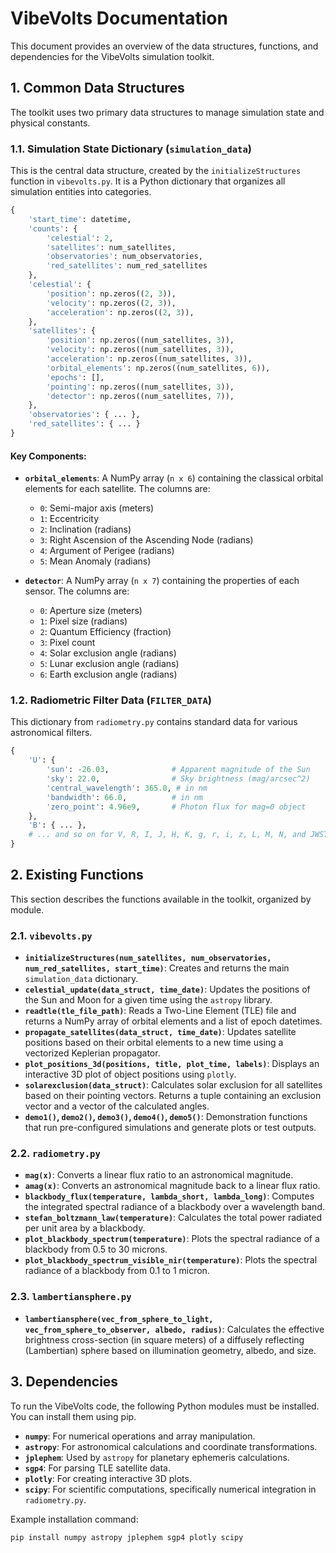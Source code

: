 # VibeVolts Documentation

This document provides an overview of the data structures, functions, and dependencies for the VibeVolts simulation toolkit.

## 1. Common Data Structures

The toolkit uses two primary data structures to manage simulation state and physical constants.

### 1.1. Simulation State Dictionary (`simulation_data`)

This is the central data structure, created by the `initializeStructures` function in `vibevolts.py`. It is a Python dictionary that organizes all simulation entities into categories.

```python
{
    'start_time': datetime,
    'counts': {
        'celestial': 2,
        'satellites': num_satellites,
        'observatories': num_observatories,
        'red_satellites': num_red_satellites
    },
    'celestial': {
        'position': np.zeros((2, 3)),
        'velocity': np.zeros((2, 3)),
        'acceleration': np.zeros((2, 3)),
    },
    'satellites': {
        'position': np.zeros((num_satellites, 3)),
        'velocity': np.zeros((num_satellites, 3)),
        'acceleration': np.zeros((num_satellites, 3)),
        'orbital_elements': np.zeros((num_satellites, 6)),
        'epochs': [],
        'pointing': np.zeros((num_satellites, 3)),
        'detector': np.zeros((num_satellites, 7)),
    },
    'observatories': { ... },
    'red_satellites': { ... }
}
```

#### Key Components:

*   **`orbital_elements`**: A NumPy array (`n x 6`) containing the classical orbital elements for each satellite. The columns are:
    *   `0`: Semi-major axis (meters)
    *   `1`: Eccentricity
    *   `2`: Inclination (radians)
    *   `3`: Right Ascension of the Ascending Node (radians)
    *   `4`: Argument of Perigee (radians)
    *   `5`: Mean Anomaly (radians)

*   **`detector`**: A NumPy array (`n x 7`) containing the properties of each sensor. The columns are:
    *   `0`: Aperture size (meters)
    *   `1`: Pixel size (radians)
    *   `2`: Quantum Efficiency (fraction)
    *   `3`: Pixel count
    *   `4`: Solar exclusion angle (radians)
    *   `5`: Lunar exclusion angle (radians)
    *   `6`: Earth exclusion angle (radians)

### 1.2. Radiometric Filter Data (`FILTER_DATA`)

This dictionary from `radiometry.py` contains standard data for various astronomical filters.

```python
{
    'U': {
        'sun': -26.03,              # Apparent magnitude of the Sun
        'sky': 22.0,                # Sky brightness (mag/arcsec^2)
        'central_wavelength': 365.0, # in nm
        'bandwidth': 66.0,          # in nm
        'zero_point': 4.96e9,       # Photon flux for mag=0 object
    },
    'B': { ... },
    # ... and so on for V, R, I, J, H, K, g, r, i, z, L, M, N, and JWST filters.
}
```

## 2. Existing Functions

This section describes the functions available in the toolkit, organized by module.

### 2.1. `vibevolts.py`

*   **`initializeStructures(num_satellites, num_observatories, num_red_satellites, start_time)`**: Creates and returns the main `simulation_data` dictionary.
*   **`celestial_update(data_struct, time_date)`**: Updates the positions of the Sun and Moon for a given time using the `astropy` library.
*   **`readtle(tle_file_path)`**: Reads a Two-Line Element (TLE) file and returns a NumPy array of orbital elements and a list of epoch datetimes.
*   **`propagate_satellites(data_struct, time_date)`**: Updates satellite positions based on their orbital elements to a new time using a vectorized Keplerian propagator.
*   **`plot_positions_3d(positions, title, plot_time, labels)`**: Displays an interactive 3D plot of object positions using `plotly`.
*   **`solarexclusion(data_struct)`**: Calculates solar exclusion for all satellites based on their pointing vectors. Returns a tuple containing an exclusion vector and a vector of the calculated angles.
*   **`demo1()`, `demo2()`, `demo3()`, `demo4()`, `demo5()`**: Demonstration functions that run pre-configured simulations and generate plots or test outputs.

### 2.2. `radiometry.py`

*   **`mag(x)`**: Converts a linear flux ratio to an astronomical magnitude.
*   **`amag(x)`**: Converts an astronomical magnitude back to a linear flux ratio.
*   **`blackbody_flux(temperature, lambda_short, lambda_long)`**: Computes the integrated spectral radiance of a blackbody over a wavelength band.
*   **`stefan_boltzmann_law(temperature)`**: Calculates the total power radiated per unit area by a blackbody.
*   **`plot_blackbody_spectrum(temperature)`**: Plots the spectral radiance of a blackbody from 0.5 to 30 microns.
*   **`plot_blackbody_spectrum_visible_nir(temperature)`**: Plots the spectral radiance of a blackbody from 0.1 to 1 micron.

### 2.3. `lambertiansphere.py`

*   **`lambertiansphere(vec_from_sphere_to_light, vec_from_sphere_to_observer, albedo, radius)`**: Calculates the effective brightness cross-section (in square meters) of a diffusely reflecting (Lambertian) sphere based on illumination geometry, albedo, and size.

## 3. Dependencies

To run the VibeVolts code, the following Python modules must be installed. You can install them using pip.

*   **`numpy`**: For numerical operations and array manipulation.
*   **`astropy`**: For astronomical calculations and coordinate transformations.
*   **`jplephem`**: Used by `astropy` for planetary ephemeris calculations.
*   **`sgp4`**: For parsing TLE satellite data.
*   **`plotly`**: For creating interactive 3D plots.
*   **`scipy`**: For scientific computations, specifically numerical integration in `radiometry.py`.

Example installation command:
```bash
pip install numpy astropy jplephem sgp4 plotly scipy
```
